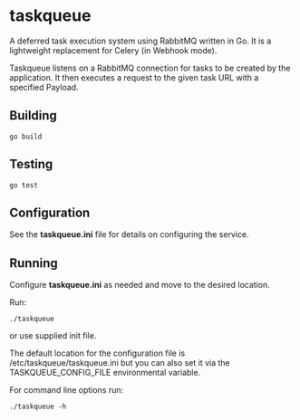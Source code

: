 # taskqueue

A deferred task execution system using RabbitMQ written in Go.  It is a
lightweight replacement for Celery (in Webhook mode).

Taskqueue listens on a RabbitMQ connection for tasks to be created by the
application.  It then executes a request to the given task URL with a
specified Payload.  

## Building

    go build

## Testing

    go test

## Configuration

See the __taskqueue.ini__ file for details on configuring the service.

## Running

Configure __taskqueue.ini__ as needed and move to the desired location.

Run:

    ./taskqueue

or use supplied init file.

The default location for the configuration file is /etc/taskqueue/taskqueue.ini
but you can also set it via the TASKQUEUE_CONFIG_FILE environmental variable.

For command line options run:

    ./taskqueue -h

